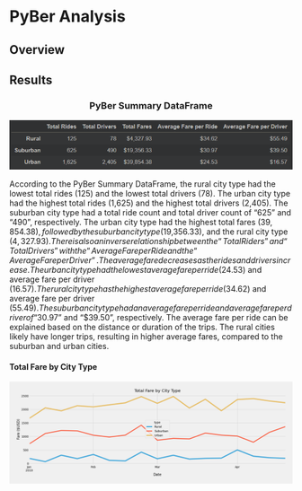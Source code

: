 # PyBer Analysis

## Overview


## Results
<center><h3>PyBer Summary DataFrame</h3></center>

![PyBer Summary Dataframe](analysis/pyberSummary_df.png)

According to the PyBer Summary DataFrame, the rural city type had the lowest total rides (125) and the lowest total drivers (78). The urban city type had the highest total rides (1,625) and the highest total drivers (2,405). The suburban city type had a total ride count and total driver count of “625” and “490”, respectively. The urban city type had the highest total fares ($39,854.38), followed by the suburban city type ($19,356.33), and the rural city type ($4,327.93). There is also an inverse relationship between the “Total Riders” and “Total Drivers” with the “Average Fare per Ride and the “Average Fare per Driver”. The average fare decreases as the rides and drivers increase. The urban city type had the lowest average fare per ride ($24.53) and average fare per driver ($16.57). The rural city type has the highest average fare per ride ($34.62) and average fare per driver ($55.49). The suburban city type had an average fare per ride and average fare per driver of “$30.97” and “$39.50”, respectively. The average fare per ride can be explained based on the distance or duration of the trips. The rural cities likely have longer trips, resulting in higher average fares, compared to the suburban and urban cities.

#### Total Fare by City Type
![PyBer Fare Summary Multi-line Chart](analysis/PyBer_fare_summary.png)
